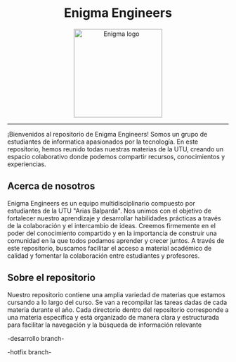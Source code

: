 <h1 align="center">Enigma Engineers</h1>

<div align="center">
<img src="https://brenofotos.s3.sa-east-1.amazonaws.com/Recurso+3.png" alt="Enigma logo" style="border: 1px solid #ccc; width: 200px; ">
</div>
<hr>
<p>¡Bienvenidos al repositorio de Enigma Engineers! Somos un grupo de estudiantes de informatica apasionados por la tecnología. En este repositorio, hemos reunido todas nuestras materias de la UTU, creando un espacio colaborativo donde podemos compartir recursos, conocimientos y experiencias. </p>

<h2>Acerca de nosotros </h2>
<p>Enigma Engineers es un equipo multidisciplinario compuesto por estudiantes de la UTU "Arias Balparda". Nos unimos con el objetivo de fortalecer nuestro aprendizaje y desarrollar habilidades prácticas a través de la colaboración y el intercambio de ideas.
Creemos firmemente en el poder del conocimiento compartido y en la importancia de construir una comunidad en la que todos podamos aprender y crecer juntos. A través de este repositorio, buscamos facilitar el acceso a material académico de calidad y fomentar la colaboración entre estudiantes y profesores.
</p>

 <h2>Sobre el repositorio </h2>
 <p>Nuestro repositorio contiene una amplia variedad de materias que estamos cursando a lo largo del curso. Se van a recompilar las tareas dadas de cada materia durante el año.
  Cada directorio dentro del repositorio corresponde a una materia específica y está organizado de manera clara y estructurada para facilitar la navegación y la búsqueda de información relevante </p>
<p>-desarrollo branch-</p>
<p>-hotfix branch-</p>